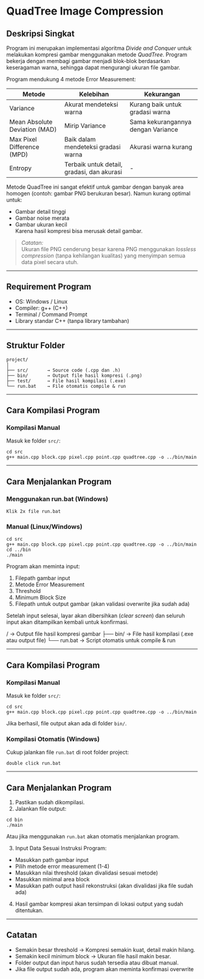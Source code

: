 
# QuadTree Image Compression

## Deskripsi Singkat
Program ini merupakan implementasi algoritma *Divide and Conquer* untuk melakukan kompresi gambar menggunakan metode *QuadTree*. Program bekerja dengan membagi gambar menjadi blok-blok berdasarkan keseragaman warna, sehingga dapat mengurangi ukuran file gambar.

Program mendukung 4 metode Error Measurement:

| Metode                          | Kelebihan                                  | Kekurangan                          |
|---------------------------------|--------------------------------------------|------------------------------------|
| Variance                       | Akurat mendeteksi warna                    | Kurang baik untuk gradasi warna    |
| Mean Absolute Deviation (MAD)  | Mirip Variance                             | Sama kekurangannya dengan Variance |
| Max Pixel Difference (MPD)     | Baik dalam mendeteksi gradasi warna        | Akurasi warna kurang               |
| Entropy                        | Terbaik untuk detail, gradasi, dan akurasi | -                                  |

Metode QuadTree ini sangat efektif untuk gambar dengan banyak area homogen (contoh: gambar PNG berukuran besar). Namun kurang optimal untuk:
- Gambar detail tinggi
- Gambar noise merata
- Gambar ukuran kecil  
Karena hasil kompresi bisa merusak detail gambar.

> *Catatan:*  
Ukuran file PNG cenderung besar karena PNG menggunakan *lossless compression* (tanpa kehilangan kualitas) yang menyimpan semua data pixel secara utuh.

---

## Requirement Program
- OS: Windows / Linux
- Compiler: g++ (C++)
- Terminal / Command Prompt
- Library standar C++ (tanpa library tambahan)

---

## Struktur Folder
```
project/
│
├── src/       → Source code (.cpp dan .h)
├── bin/       → Output file hasil kompresi (.png)
├── test/      → File hasil kompilasi (.exe)
└── run.bat    → File otomatis compile & run
```

---

## Cara Kompilasi Program

### Kompilasi Manual
Masuk ke folder `src/`:
```
cd src
g++ main.cpp block.cpp pixel.cpp point.cpp quadtree.cpp -o ../bin/main
```

---

## Cara Menjalankan Program

### Menggunakan run.bat (Windows)
```
Klik 2x file run.bat
```

### Manual (Linux/Windows)
```
cd src
g++ main.cpp block.cpp pixel.cpp point.cpp quadtree.cpp -o ../bin/main
cd ../bin
./main
```

Program akan meminta input:
1. Filepath gambar input
2. Metode Error Measurement
3. Threshold
4. Minimum Block Size
5. Filepath untuk output gambar (akan validasi overwrite jika sudah ada)

Setelah input selesai, layar akan dibersihkan (*clear screen*) dan seluruh input akan ditampilkan kembali untuk konfirmasi.

/       → Output file hasil kompresi gambar
├── bin/      → File hasil kompilasi (.exe atau output file)
└── run.bat    → Script otomatis untuk compile & run

---

## Cara Kompilasi Program

### Kompilasi Manual
Masuk ke folder `src/`:
```
cd src
g++ main.cpp block.cpp pixel.cpp point.cpp quadtree.cpp -o ../bin/main
```

Jika berhasil, file output akan ada di folder `bin/`.

### Kompilasi Otomatis (Windows)
Cukup jalankan file `run.bat` di root folder project:
```
double click run.bat
```

---

## Cara Menjalankan Program

1. Pastikan sudah dikompilasi.
2. Jalankan file output:
```
cd bin
./main
```
Atau jika menggunakan `run.bat` akan otomatis menjalankan program.

3. Input Data Sesuai Instruksi Program:
- Masukkan path gambar input
- Pilih metode error measurement (1-4)
- Masukkan nilai threshold (akan divalidasi sesuai metode)
- Masukkan minimal area block
- Masukkan path output hasil rekonstruksi (akan divalidasi jika file sudah ada)

4. Hasil gambar kompresi akan tersimpan di lokasi output yang sudah ditentukan.

---

## Catatan
- Semakin besar threshold → Kompresi semakin kuat, detail makin hilang.
- Semakin kecil minimum block → Ukuran file hasil makin besar.
- Folder output dan input harus sudah tersedia atau dibuat manual.
- Jika file output sudah ada, program akan meminta konfirmasi overwrite
